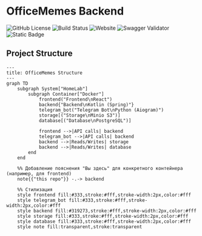 # OfficeMemes Backend
![GitHub License](https://img.shields.io/github/license/antonbiluta/memes-backend)
![Build Status](https://drone.biluta.ru/api/badges/antonbiluta/memes-backend/status.svg)
![Website](https://img.shields.io/website?url=https%3A%2F%2Fmem-api.biluta.ru%2Fswagger-ui%2Findex.html)
![Swagger Validator](https://img.shields.io/swagger/valid/3.0?specUrl=https%3A%2F%2Fmem-api.biluta.ru%2Fv3%2Fapi-docs%2FMemes-Service)
![Static Badge](https://img.shields.io/badge/backend_version-v0.1.0-8A2BE2)

## Project Structure
```mermaid
---
title: OfficeMemes Structure
---
graph TD
    subgraph System["HomeLab"]
        subgraph Container["Docker"]
            frontend("Frontend\nReact")
            backend{"Backend\nKotlin (Spring)"}
            telegram_bot("Telegram Bot\nPython (Aiogram)")
            storage[("Storage\nMinio S3")]
            database[("Database\nPostgreSQL")]

            frontend -->|API calls| backend
            telegram_bot -->|API calls| backend
            backend -->|Reads/Writes| storage
            backend -->|Reads/Writes| database
        end
    end

    %% Добавление пояснения "Вы здесь" для конкретного контейнера (например, для frontend)
    note{{"this repo"}} -.-> backend

    %% Стилизация
    style frontend fill:#333,stroke:#fff,stroke-width:2px,color:#fff
    style telegram_bot fill:#333,stroke:#fff,stroke-width:2px,color:#fff
    style backend fill:#319273,stroke:#fff,stroke-width:2px,color:#fff
    style storage fill:#333,stroke:#fff,stroke-width:2px,color:#fff
    style database fill:#333,stroke:#fff,stroke-width:2px,color:#fff
    style note fill:transparent,stroke:transparent
```
